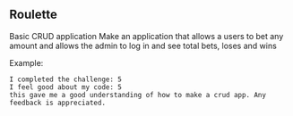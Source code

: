 ## Roulette

Basic CRUD application
Make an application that allows a users to bet any amount and allows the admin to log in and see total bets, loses and wins

Example:
```
I completed the challenge: 5
I feel good about my code: 5
this gave me a good understanding of how to make a crud app. Any feedback is appreciated. 
```